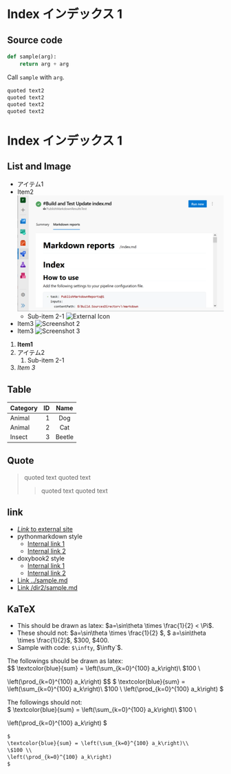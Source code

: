 # Index インデックス 1

## Source code

```python
def sample(arg):
    return arg + arg
```

Call `sample` with `arg`.

    quoted text2
    quoted text2
    quoted text2
    quoted text2

# Index インデックス 1

## List and Image

* アイテム1
* Item2 ![Screenshot](images/screenshot.png)
  * Sub-item 2-1 ![External Icon](https://raw.githubusercontent.com/masamitsu-murase/publish_markdown_reports/develop/images/default_icon.png)
* Item3 ![Screenshot 2](/images/screenshot2.png)
* Item3 ![Screenshot 3](../images/screenshot3.png)

1. **Item1**
1. アイテム2
   1. Sub-item 2-1
1. *Item 3*

## Table

|Category |ID|Name  |
|:--------|-:|:----:|
|Animal   |1 |Dog   |
|Animal   |2 |Cat   |
|Insect   |3 |Beetle|

## Quote

> quoted text
> quoted text
>> quoted text
> quoted text

## link

*  [*Link* to external site](https://github.com/masamitsu-murase/publish_markdown_reports)
* pythonmarkdown style
  *  [Internal link 1](#index-1)
  *  [Internal link 2](#index-1_1)
* doxybook2 style
  *  [Internal link 1](#index-インデックス-1)
  *  [Internal link 2](#index-インデックス-1_1)
* [Link ../sample.md](../sample.md)
* [Link /dir2/sample.md](/dir2/sample.md)

## KaTeX

* This should be drawn as latex: $a=\sin\theta \times \frac{1}{2} < \Pi$.
* These should not: $a=\sin\theta \times \frac{1}{2} $, $ a=\sin\theta \times \frac{1}{2}$, $300, $400.
* Sample with code: `$\infty`, $\infty`$.

The followings should be drawn as latex:  
$$
\textcolor{blue}{sum} = \left(\sum_{k=0}^{100} a_k\right)\\
\$100 \\

\left(\prod_{k=0}^{100} a_k\right)
$$
$
\textcolor{blue}{sum} = \left(\sum_{k=0}^{100} a_k\right)\\
\$100 \\
\left(\prod_{k=0}^{100} a_k\right)
$

The followings should not:  
$
\textcolor{blue}{sum} = \left(\sum_{k=0}^{100} a_k\right)\\
\$100 \\

\left(\prod_{k=0}^{100} a_k\right)
$

```
$
\textcolor{blue}{sum} = \left(\sum_{k=0}^{100} a_k\right)\\
\$100 \\
\left(\prod_{k=0}^{100} a_k\right)
$
```
